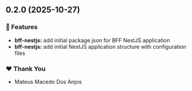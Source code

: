 ## 0.2.0 (2025-10-27)

### 🚀 Features

- **bff-nestjs:** add initial package.json for BFF NestJS application
- **bff-nestjs:** add initial NestJS application structure with configuration files

### ❤️ Thank You

- Mateus Macedo Dos Anjos